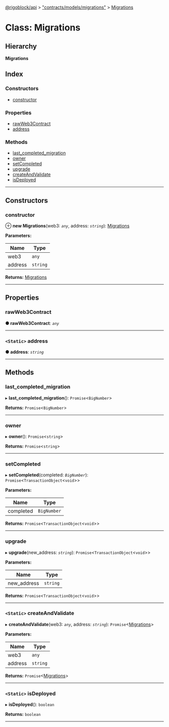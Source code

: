 [@rigoblock/api](../README.md) > ["contracts/models/migrations"](../modules/_contracts_models_migrations_.md) > [Migrations](../classes/_contracts_models_migrations_.migrations.md)

# Class: Migrations

## Hierarchy

**Migrations**

## Index

### Constructors

* [constructor](_contracts_models_migrations_.migrations.md#constructor)

### Properties

* [rawWeb3Contract](_contracts_models_migrations_.migrations.md#rawweb3contract)
* [address](_contracts_models_migrations_.migrations.md#address)

### Methods

* [last_completed_migration](_contracts_models_migrations_.migrations.md#last_completed_migration)
* [owner](_contracts_models_migrations_.migrations.md#owner)
* [setCompleted](_contracts_models_migrations_.migrations.md#setcompleted)
* [upgrade](_contracts_models_migrations_.migrations.md#upgrade)
* [createAndValidate](_contracts_models_migrations_.migrations.md#createandvalidate)
* [isDeployed](_contracts_models_migrations_.migrations.md#isdeployed)

---

## Constructors

<a id="constructor"></a>

###  constructor

⊕ **new Migrations**(web3: *`any`*, address: *`string`*): [Migrations](_contracts_models_migrations_.migrations.md)

**Parameters:**

| Name | Type |
| ------ | ------ |
| web3 | `any` |
| address | `string` |

**Returns:** [Migrations](_contracts_models_migrations_.migrations.md)

___

## Properties

<a id="rawweb3contract"></a>

###  rawWeb3Contract

**● rawWeb3Contract**: *`any`*

___
<a id="address"></a>

### `<Static>` address

**● address**: *`string`*

___

## Methods

<a id="last_completed_migration"></a>

###  last_completed_migration

▸ **last_completed_migration**(): `Promise`<`BigNumber`>

**Returns:** `Promise`<`BigNumber`>

___
<a id="owner"></a>

###  owner

▸ **owner**(): `Promise`<`string`>

**Returns:** `Promise`<`string`>

___
<a id="setcompleted"></a>

###  setCompleted

▸ **setCompleted**(completed: *`BigNumber`*): `Promise`<`TransactionObject`<`void`>>

**Parameters:**

| Name | Type |
| ------ | ------ |
| completed | `BigNumber` |

**Returns:** `Promise`<`TransactionObject`<`void`>>

___
<a id="upgrade"></a>

###  upgrade

▸ **upgrade**(new_address: *`string`*): `Promise`<`TransactionObject`<`void`>>

**Parameters:**

| Name | Type |
| ------ | ------ |
| new_address | `string` |

**Returns:** `Promise`<`TransactionObject`<`void`>>

___
<a id="createandvalidate"></a>

### `<Static>` createAndValidate

▸ **createAndValidate**(web3: *`any`*, address: *`string`*): `Promise`<[Migrations](_contracts_models_migrations_.migrations.md)>

**Parameters:**

| Name | Type |
| ------ | ------ |
| web3 | `any` |
| address | `string` |

**Returns:** `Promise`<[Migrations](_contracts_models_migrations_.migrations.md)>

___
<a id="isdeployed"></a>

### `<Static>` isDeployed

▸ **isDeployed**(): `boolean`

**Returns:** `boolean`

___

